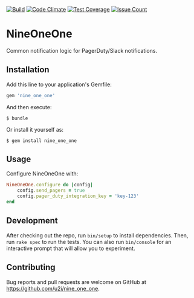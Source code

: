 [![Build](https://travis-ci.org/u2i/nine_one_one.svg?branch=master)](https://travis-ci.org/u2i/nine_one_one.svg?branch=master)
[![Code
Climate](https://codeclimate.com/repos/58207e5ee72dfa227600001d/badges/ecd3be37c49334786095/gpa.svg)](https://codeclimate.com/repos/58207e5ee72dfa227600001d/feed)
[![Test
Coverage](https://codeclimate.com/repos/58207e5ee72dfa227600001d/badges/ecd3be37c49334786095/coverage.svg)](https://codeclimate.com/repos/58207e5ee72dfa227600001d/coverage)
[![Issue
Count](https://codeclimate.com/repos/58207e5ee72dfa227600001d/badges/ecd3be37c49334786095/issue_count.svg)](https://codeclimate.com/repos/58207e5ee72dfa227600001d/feed)

# NineOneOne

Common notification logic for PagerDuty/Slack notifications.

## Installation

Add this line to your application's Gemfile:

```ruby
gem 'nine_one_one'
```

And then execute:

    $ bundle

Or install it yourself as:

    $ gem install nine_one_one

## Usage

Configure NineOneOne with:

```ruby
NineOneOne.configure do |config|
    config.send_pagers = true
    config.pager_duty_integration_key = 'key-123'
end
```

## Development

After checking out the repo, run `bin/setup` to install dependencies. Then, run `rake spec` to run the tests. You can also run `bin/console` for an interactive prompt that will allow you to experiment.

## Contributing

Bug reports and pull requests are welcome on GitHub at https://github.com/u2i/nine_one_one.

